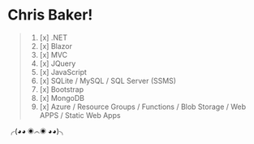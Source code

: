 # Chris Baker!

>    1. [x] .NET
>    2. [x] Blazor
>    3. [x] MVC
>    5. [x] JQuery
>    6. [x] JavaScript
>    7. [x] SQLite / MySQL / SQL Server (SSMS)
>    8. [x] Bootstrap
>    9. [x] MongoDB
>    10. [x] Azure / Resource Groups / Functions / Blob Storage / Web APPS / Static Web Apps 

╭(◕◕ ◉෴◉ ◕◕)╮


